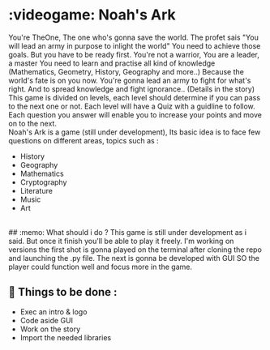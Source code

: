 # :videogame: Noah's Ark 

You're TheOne, The one who's gonna save the world. The profet sais "You will lead an army in purpose to inlight the world"
You need to achieve those goals. But you have to be ready first. You're not a warrior, You are a leader, a master 
You need to learn and practise all kind of knowledge (Mathematics, Geometry, History, Geography and more..) 
Because the world's fate is on you now. You're gonna lead an army to fight for what's right. And to spread knowledge and fight ignorance.. 
(Details in the story) 
<br />
This game is divided on levels, each level should determine if you can pass to the next one or not. 
Each level will have a Quiz with a guidline to follow. Each question you answer will enable you to increase your points and move on to the next.
<br />
Noah's Ark is a game (still under development), Its basic idea is to face few questions on different areas, topics such as :
- History 
- Geography
- Mathematics
- Cryptography  
- Literature  
- Music 
- Art 
<br />
## :memo: What should i do ? 
This game is still under development as i said. But once it finish you'll be able to play it freely. 
I'm working on versions the first shot is gonna played on the terminal after cloning the repo and launching the .py file. The next is gonna be developed with GUI
SO the player could function well and focus more in the game. 
<br />

## :dart: Things to be done : 
* Exec an intro & logo 
* Code aside GUI
* Work on the story 
* Import the needed libraries  

